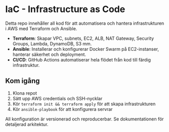 # IaC - Infrastructure as Code

Detta repo innehåller all kod för att automatisera och hantera infrastrukturen i AWS med Terraform och Ansible.

- **Terraform**: Skapar VPC, subnets, EC2, ALB, NAT Gateway, Security Groups, Lambda, DynamoDB, S3 mm.
- **Ansible**: Installerar och konfigurerar Docker Swarm på EC2-instanser, hanterar säkerhet och deployment.
- **CI/CD**: GitHub Actions automatiserar hela flödet från kod till färdig infrastruktur.

## Kom igång
1. Klona repot
2. Sätt upp AWS credentials och SSH-nycklar
3. Kör `terraform init && terraform apply` för att skapa infrastrukturen
4. Kör `ansible-playbook` för att konfigurera servrar

All konfiguration är versionerad och reproducerbar. Se dokumentationen för detaljerad arkitektur.